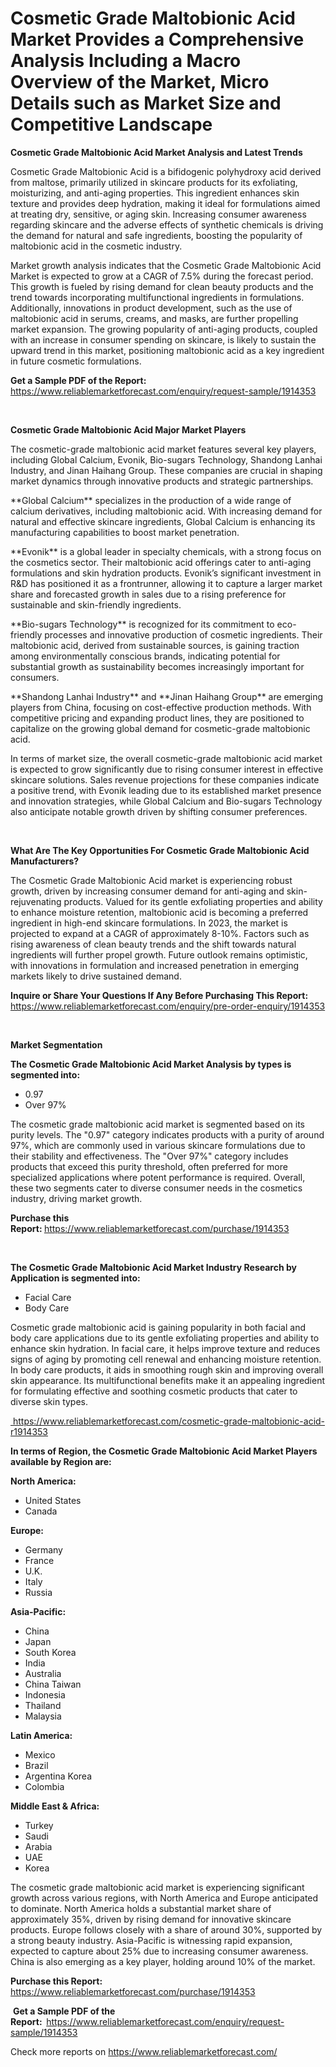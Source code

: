 <p><h1>Cosmetic Grade Maltobionic Acid Market Provides a Comprehensive Analysis Including a Macro Overview of the Market, Micro Details such as Market Size and Competitive Landscape</h1></p><p><strong>Cosmetic Grade Maltobionic Acid Market Analysis and Latest Trends</strong></p>
<p><p>Cosmetic Grade Maltobionic Acid is a bifidogenic polyhydroxy acid derived from maltose, primarily utilized in skincare products for its exfoliating, moisturizing, and anti-aging properties. This ingredient enhances skin texture and provides deep hydration, making it ideal for formulations aimed at treating dry, sensitive, or aging skin. Increasing consumer awareness regarding skincare and the adverse effects of synthetic chemicals is driving the demand for natural and safe ingredients, boosting the popularity of maltobionic acid in the cosmetic industry.</p><p>Market growth analysis indicates that the Cosmetic Grade Maltobionic Acid Market is expected to grow at a CAGR of 7.5% during the forecast period. This growth is fueled by rising demand for clean beauty products and the trend towards incorporating multifunctional ingredients in formulations. Additionally, innovations in product development, such as the use of maltobionic acid in serums, creams, and masks, are further propelling market expansion. The growing popularity of anti-aging products, coupled with an increase in consumer spending on skincare, is likely to sustain the upward trend in this market, positioning maltobionic acid as a key ingredient in future cosmetic formulations.</p></p>
<p><strong>Get a Sample PDF of the Report:&nbsp;</strong> <a href="https://www.reliablemarketforecast.com/enquiry/request-sample/1914353?utm_campaign=1832&utm_medium=2&utm_source=Github&utm_content=ia&utm_term=04022025&utm_id=cosmetic-grade-maltobionic-acid">https://www.reliablemarketforecast.com/enquiry/request-sample/1914353</a></p>
<p>&nbsp;</p>
<p><strong>Cosmetic Grade Maltobionic Acid Major Market Players</strong></p>
<p><p>The cosmetic-grade maltobionic acid market features several key players, including Global Calcium, Evonik, Bio-sugars Technology, Shandong Lanhai Industry, and Jinan Haihang Group. These companies are crucial in shaping market dynamics through innovative products and strategic partnerships.</p><p>**Global Calcium** specializes in the production of a wide range of calcium derivatives, including maltobionic acid. With increasing demand for natural and effective skincare ingredients, Global Calcium is enhancing its manufacturing capabilities to boost market penetration.</p><p>**Evonik** is a global leader in specialty chemicals, with a strong focus on the cosmetics sector. Their maltobionic acid offerings cater to anti-aging formulations and skin hydration products. Evonik’s significant investment in R&D has positioned it as a frontrunner, allowing it to capture a larger market share and forecasted growth in sales due to a rising preference for sustainable and skin-friendly ingredients.</p><p>**Bio-sugars Technology** is recognized for its commitment to eco-friendly processes and innovative production of cosmetic ingredients. Their maltobionic acid, derived from sustainable sources, is gaining traction among environmentally conscious brands, indicating potential for substantial growth as sustainability becomes increasingly important for consumers.</p><p>**Shandong Lanhai Industry** and **Jinan Haihang Group** are emerging players from China, focusing on cost-effective production methods. With competitive pricing and expanding product lines, they are positioned to capitalize on the growing global demand for cosmetic-grade maltobionic acid.</p><p>In terms of market size, the overall cosmetic-grade maltobionic acid market is expected to grow significantly due to rising consumer interest in effective skincare solutions. Sales revenue projections for these companies indicate a positive trend, with Evonik leading due to its established market presence and innovation strategies, while Global Calcium and Bio-sugars Technology also anticipate notable growth driven by shifting consumer preferences.</p></p>
<p>&nbsp;</p>
<p><strong>What Are The Key Opportunities For Cosmetic Grade Maltobionic Acid Manufacturers?</strong></p>
<p><p>The Cosmetic Grade Maltobionic Acid market is experiencing robust growth, driven by increasing consumer demand for anti-aging and skin-rejuvenating products. Valued for its gentle exfoliating properties and ability to enhance moisture retention, maltobionic acid is becoming a preferred ingredient in high-end skincare formulations. In 2023, the market is projected to expand at a CAGR of approximately 8-10%. Factors such as rising awareness of clean beauty trends and the shift towards natural ingredients will further propel growth. Future outlook remains optimistic, with innovations in formulation and increased penetration in emerging markets likely to drive sustained demand.</p></p>
<p><strong>Inquire or Share Your Questions If Any Before Purchasing This Report:</strong> <a href="https://www.reliablemarketforecast.com/enquiry/pre-order-enquiry/1914353?utm_campaign=1832&utm_medium=2&utm_source=Github&utm_content=ia&utm_term=04022025&utm_id=cosmetic-grade-maltobionic-acid">https://www.reliablemarketforecast.com/enquiry/pre-order-enquiry/1914353</a></p>
<p>&nbsp;</p>
<p><strong>Market Segmentation</strong></p>
<p><strong>The Cosmetic Grade Maltobionic Acid Market Analysis by types is segmented into:</strong></p>
<p><ul><li>0.97</li><li>Over 97%</li></ul></p>
<p><p>The cosmetic grade maltobionic acid market is segmented based on its purity levels. The "0.97" category indicates products with a purity of around 97%, which are commonly used in various skincare formulations due to their stability and effectiveness. The "Over 97%" category includes products that exceed this purity threshold, often preferred for more specialized applications where potent performance is required. Overall, these two segments cater to diverse consumer needs in the cosmetics industry, driving market growth.</p></p>
<p><strong>Purchase this Report:&nbsp;</strong><a href="https://www.reliablemarketforecast.com/purchase/1914353?utm_campaign=1832&utm_medium=2&utm_source=Github&utm_content=ia&utm_term=04022025&utm_id=cosmetic-grade-maltobionic-acid">https://www.reliablemarketforecast.com/purchase/1914353</a></p>
<p>&nbsp;</p>
<p><strong>The Cosmetic Grade Maltobionic Acid Market Industry Research by Application is segmented into:</strong></p>
<p><ul><li>Facial Care</li><li>Body Care</li></ul></p>
<p><p>Cosmetic grade maltobionic acid is gaining popularity in both facial and body care applications due to its gentle exfoliating properties and ability to enhance skin hydration. In facial care, it helps improve texture and reduces signs of aging by promoting cell renewal and enhancing moisture retention. In body care products, it aids in smoothing rough skin and improving overall skin appearance. Its multifunctional benefits make it an appealing ingredient for formulating effective and soothing cosmetic products that cater to diverse skin types.</p></p>
<p><a href="https://www.reliablemarketforecast.com/cosmetic-grade-maltobionic-acid-r1914353?utm_campaign=1832&utm_medium=2&utm_source=Github&utm_content=ia&utm_term=04022025&utm_id=cosmetic-grade-maltobionic-acid">&nbsp;https://www.reliablemarketforecast.com/cosmetic-grade-maltobionic-acid-r1914353</a></p>
<p><strong>In terms of Region, the Cosmetic Grade Maltobionic Acid Market Players available by Region are:</strong></p>
<p>
    <p> <strong> North America: </strong>
        <ul>
            <li>United States</li>
            <li>Canada</li>
        </ul>
        </p> 
    <p> <strong> Europe: </strong>
        <ul>
            <li>Germany</li>
            <li>France</li>
            <li>U.K.</li>
            <li>Italy</li>
            <li>Russia</li>
        </ul>
        </p> 
    <p> <strong> Asia-Pacific: </strong>
        <ul>
            <li>China</li>
            <li>Japan</li>
            <li>South Korea</li>
            <li>India</li>
            <li>Australia</li>
            <li>China Taiwan</li>
            <li>Indonesia</li>
            <li>Thailand</li>
            <li>Malaysia</li>
        </ul>
        </p> 
    <p> <strong> Latin America: </strong>
        <ul>
            <li>Mexico</li>
            <li>Brazil</li>
            <li>Argentina Korea</li>
            <li>Colombia</li>
        </ul>
        </p> 
    <p> <strong> Middle East & Africa: </strong>
        <ul>
            <li>Turkey</li>
            <li>Saudi</li>
            <li>Arabia</li>
            <li>UAE</li>
            <li>Korea</li>
        </ul>
    </p>
    </p>
<p><p>The cosmetic grade maltobionic acid market is experiencing significant growth across various regions, with North America and Europe anticipated to dominate. North America holds a substantial market share of approximately 35%, driven by rising demand for innovative skincare products. Europe follows closely with a share of around 30%, supported by a strong beauty industry. Asia-Pacific is witnessing rapid expansion, expected to capture about 25% due to increasing consumer awareness. China is also emerging as a key player, holding around 10% of the market.</p></p>
<p><strong>Purchase this Report: </strong><a href="https://www.reliablemarketforecast.com/purchase/1914353?utm_campaign=1832&utm_medium=2&utm_source=Github&utm_content=ia&utm_term=04022025&utm_id=cosmetic-grade-maltobionic-acid">https://www.reliablemarketforecast.com/purchase/1914353</a></p>
<p>&nbsp;<strong>Get a Sample PDF of the Report:&nbsp;&nbsp;</strong><a href="https://www.reliablemarketforecast.com/enquiry/request-sample/1914353?utm_campaign=1832&utm_medium=2&utm_source=Github&utm_content=ia&utm_term=04022025&utm_id=cosmetic-grade-maltobionic-acid">https://www.reliablemarketforecast.com/enquiry/request-sample/1914353</a></p>
<p><strong></strong></p>
<p>Check more reports on <a href="https://www.reliablemarketforecast.com/?utm_campaign=1832&utm_medium=2&utm_source=Github&utm_content=ia&utm_term=04022025&utm_id=cosmetic-grade-maltobionic-acid">https://www.reliablemarketforecast.com/</a></p>